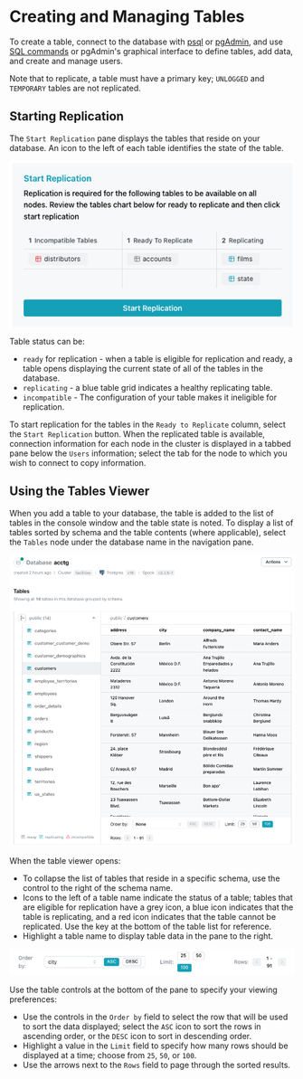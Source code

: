 # Creating and Managing Tables

To create a table, connect to the database with [psql](/cloud/connecting/psql.md) or [pgAdmin](/cloud/connecting/pgadmin.md), and use [SQL commands](https://www.postgresql.org/docs/16/sql-commands.html) or pgAdmin's graphical interface to define tables, add data, and create and manage users.

Note that to replicate, a table must have a primary key; `UNLOGGED` and `TEMPORARY` tables are not replicated.

## Starting Replication

The `Start Replication` pane displays the tables that reside on your database. An icon to the left of each table identifies the state of the table.

![Replication Table](../images/replication_table.png)

Table status can be:

* `ready` for replication - when a table is eligible for replication and ready, a table opens displaying the current state of all of the tables in the database.
* `replicating` - a blue table grid indicates a healthy replicating table.
* `incompatible` - The configuration of your table makes it ineligible for replication.
    
To start replication for the tables in the `Ready to Replicate` column, select the `Start Replication` button. When the replicated table is available, connection information for each node in the cluster is displayed in a tabbed pane below the `Users` information; select the tab for the node to which you wish to connect to copy information.
    

## Using the Tables Viewer

When you add a table to your database, the table is added to the list of tables in the console window and the table state is noted. To display a list of tables sorted by schema and the table contents (where applicable), select the `Tables` node under the database name in the navigation pane.

![Review table details](../images/table_viewer.png)

When the table viewer opens:

* To collapse the list of tables that reside in a specific schema, use the control to the right of the schema name.
* Icons to the left of a table name indicate the status of a table; tables that are eligible for replication have a grey icon, a blue icon indicates that the table is replicating, and a red icon indicates that the table cannot be replicated. Use the key at the bottom of the table list for reference.
* Highlight a table name to display table data in the pane to the right.

![Sorting table data](../images/table_view_preferences.png)

Use the table controls at the bottom of the pane to specify your viewing preferences:

* Use the controls in the `Order by` field to select the row that will be used to sort the data displayed; select the `ASC` icon to sort the rows in ascending order, or the `DESC` icon to sort in descending order.
* Highlight a value in the `Limit` field to specify how many rows should be displayed at a time; choose from `25`, `50`, or `100`.
* Use the arrows next to the `Rows` field to page through the sorted results.